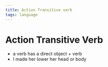 ```yaml
---
title: Action Transitive verb
tags: language
---
```


# Action Transitive Verb
- a verb has a direct object + verb
- I made her lower her head or body















